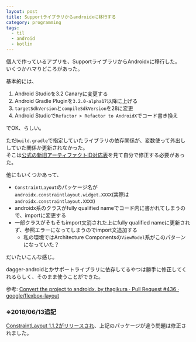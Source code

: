 ```yaml
---
layout: post
title: Supportライブラリからandroidxに移行する
category: programming
tags:
  - til
  - android
  - kotlin
---
```


個人で作っているアプリを、SupportライブラリからAndroidxに移行した。  
いくつかハマりどころがあった。

基本的には、

1. Android Studioを3.2 Canaryに変更する
2. Android Gradle Pluginを`3.2.0-alpha17`以降に上げる
3. `targetSdkVersion`と`compileSdkVersion`を28に変更
4. Android Studioで`Refactor > Refactor to AndroidX`でコード書き換え

でOK、らしい。

ただ`build.gradle`で指定していたライブラリの依存関係が、変数使って外出ししていた関係か更新されなかった。  
そこは[公式の新旧アーティファクトID対応表](https://developer.android.com/topic/libraries/support-library/refactor)を見て自分で修正する必要があった。

他にもいくつかあって、

- `ConstraintLayout`のパッケージ名が`androidx.constraintlayout.widget.XXXX`(実際は`androidx.constraintlayout.XXXX`)
- androidx系のクラスがfully qualified nameでコード内に書かれてしまうので、importに変更する
- 一部クラスがそもそもimport文消された上にfully qualified nameに更新されず、参照エラーになってしまうのでimport文追加する
  - 私の環境ではArchitecture Componentsの`ViewModel`系がこのパターンになっていた？
  
だいたいこんな感じ。

dagger-androidとかサポートライブラリに依存してるやつは勝手に修正してくれるらしく、そのまま使うことができた。

参考: [Convert the project to androidx. by thagikura · Pull Request #436 · google/flexbox-layout](https://github.com/google/flexbox-layout/pull/436)


### ※2018/06/13追記

[ConstraintLayout 1.1.2がリリースされ](https://androidstudio.googleblog.com/2018/06/constraintlayout-112.html)、上記のパッケージが違う問題は修正されました。
